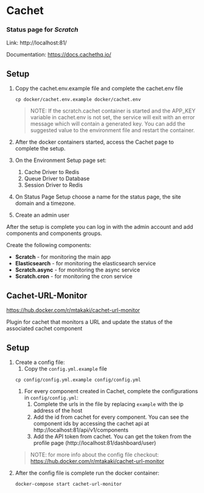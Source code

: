 # Cachet
### Status page for _Scratch_
Link: http://localhost:81/

Documentation: https://docs.cachethq.io/

## Setup

1. Copy the cachet.env.example file and complete the cachet.env file
   ```commandline
   cp docker/cachet.env.example docker/cachet.env
   ```
   > NOTE: If the scratch.cachet container is started and the APP_KEY variable in cachet.env is not set, the service will
   > exit with an error message which will contain a generated key. You can add the suggested value to the environment 
   > file and restart the container.
1. After the docker containers started, access the Cachet page to complete the setup.

1. On the Environment Setup page set:
   1. Cache Driver to Redis
   1. Queue Driver to Database
   1. Session Driver to Redis 

1. On Status Page Setup choose a name for the status page, the site domain and a timezone.
1. Create an admin user

After the setup is complete you can log in with the admin account and add components and components groups.

Create the following components:
   - **Scratch** - for monitoring the main app
   - **Elasticsearch** - for monitoring the elasticsearch service
   - **Scratch.async** - for monitoring the async service
   - **Scratch.cron** - for monitoring the cron service

## Cachet-URL-Monitor

https://hub.docker.com/r/mtakaki/cachet-url-monitor

Plugin for cachet that monitors a URL and update the status of the associated cachet component

## Setup 

1. Create a config file:
   1. Copy the ```config.yml.example``` file 
   ```commandline
   cp config/config.yml.example config/config.yml
   ```
   1. For every component created in Cachet, complete the configurations in ``config/config.yml``:
      1. Complete the urls in the file by replacing ``example`` with the ip address of the host
      1. Add the id from cachet for every component. You can see the component ids by accessing the cachet api at http://localhost:81/api/v1/components
      1. Add the API token from cachet. You can get the token from the profile page (http://localhost:81/dashboard/user)
   >    NOTE: for more info about the config file checkout: https://hub.docker.com/r/mtakaki/cachet-url-monitor
1. After the config file is complete run the docker container:
   ```commandline
   docker-compose start cachet-url-monitor
   ```